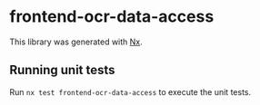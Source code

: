 # frontend-ocr-data-access

This library was generated with [Nx](https://nx.dev).

## Running unit tests

Run `nx test frontend-ocr-data-access` to execute the unit tests.
